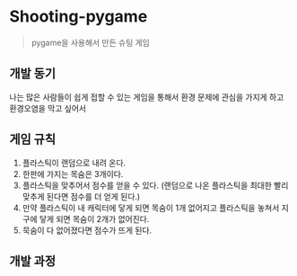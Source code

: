 # Shooting-pygame

> pygame을 사용해서 만든 슈팅 게임

## 개발 동기

나는 많은 사람들이 쉽게 접할 수 있는 게임을 통해서 환경 문제에 관심을 가지게 하고 환경오염을 막고 싶어서 

## 게임 규칙

1. 플라스틱이 랜덤으로 내려 온다.
2. 한판에 가지는 목숨은 3개이다.
3. 플라스틱을 맞추어서 점수를 얻을 수 있다. (랜덤으로 나온 플라스틱을 최대한 빨리 맞추게 된다면 점수를 더 얻게 된다.)
4. 만약 플라스틱이 내 캐릭터에 닿게 되면 목숨이 1개 없어지고 플라스틱을 놓쳐서 지구에 닿게 되면 목숨이 2개가 없어진다.
5. 묵숨이 다 없어졌다면 점수가 뜨게 된다.

## 개발 과정
